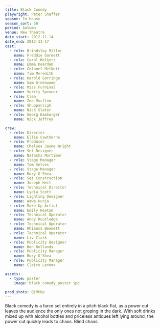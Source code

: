 ```yaml
---
title: Black Comedy
playwright: Peter Shaffer
season: In House
season_sort: 50
period: Autumn
venue: New Theatre
date_start: 2012-11-14
date_end: 2012-11-17
cast:
  - role: Brindsley Miller
    name: Freddie Garnett
  - role: Carol Melkett
    name: Emma Dearden
  - role: Colonel Melkett
    name: Tim Meredith
  - role: Harold Gorringe
    name: Sam Greenwood
  - role: Miss Furnival
    name: Verity Spencer
  - role: Clea
    name: Zoe Moulton
  - role: Shuppanzigh
    name: Nick Slater
  - role: Georg Bamburger
    name: Nick Jeffrey

crew:
  - role: Director
    name: Ellie Cawthorne
  - role: Producer
    name: Chelsea Jayne Wright
  - role: Set Designer
    name: Natasha Mortimer
  - role: Stage Manager
    name: Tom Selves
  - role: Stage Manager
    name: Rory O'Shea
  - role: Set Construction
    name: Joseph Heil
  - role: Technical Director
    name: Lydia Scott
  - role: Lighting Designer
    name: Wawa Hunja
  - role: Make Up Artist
    name: Emily Heaton
  - role: Technical Operator
    name: Andy Routledge
  - role: Technical Operator
    name: Rhianna Bennett
  - role: Technical Operator
    name: Liv Clark
  - role: Publicity Designer
    name: Ben Hollands
  - role: Publicity Manager
    name: Rory O'Shea
  - role: Publicity Manager
    name: Claire Lennox

assets:
  - type: poster
    image: black_comedy_poster.jpg

prod_shots: QjMHKp
---
```


Black comedy is a farce set entirely in a pitch black flat, as a power cut leaves the audience the only ones not groping in the dark. With soft drinks mixed up with alcohol bottles and priceless antiques left lying around, the power cut quickly leads to chaos. Blind chaos.
